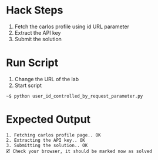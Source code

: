 # Hack Steps

1. Fetch the carlos profile using id URL parameter
2. Extract the API key
3. Submit the solution

# Run Script

1. Change the URL of the lab
2. Start script

```
~$ python user_id_controlled_by_request_parameter.py
```

# Expected Output

```
1. Fetching carlos profile page.. OK
2. Extracting the API key.. OK
3. Submitting the solution.. OK
🗹 Check your browser, it should be marked now as solved
```
